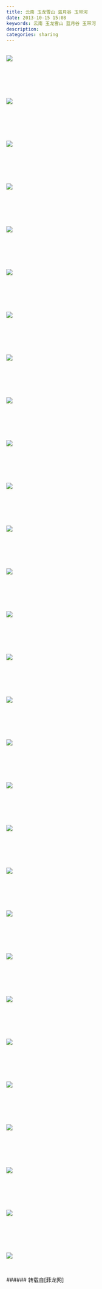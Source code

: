 ```yaml
---
title: 云南 玉龙雪山 蓝月谷 玉带河
date: 2013-10-15 15:08
keywords: 云南 玉龙雪山 蓝月谷 玉带河
description: 
categories: sharing
---
```

<td class="t_f" id="postmessage_64461">

<br/>
<font style="color:rgb(0, 0, 0)"><font style="background-color:rgb(249, 249, 236)"><font face="times">

<img aid="26155" data-cf-modified-f8965c49e8509468dae6b238-="" file="data/attachment/forum/201310/15/150554f19j5v4ty6vyj8qb.jpg.thumb.jpg" id="aimg_26155" inpost="1" onclick="" onmouseover="" src="http://www.flw.ph/data/attachment/forum/201310/15/150554f19j5v4ty6vyj8qb.jpg" style="cursor:pointer" zoomfile="data/attachment/forum/201310/15/150554f19j5v4ty6vyj8qb.jpg"/>


</font></font></font><br/>
<font style="color:rgb(0, 0, 0)"><font style="background-color:rgb(249, 249, 236)"></font></font><br/>
<font style="color:rgb(0, 0, 0)"><font style="background-color:rgb(249, 249, 236)"></font></font><br/>
<font style="color:rgb(0, 0, 0)"><font style="background-color:rgb(249, 249, 236)"></font></font><br/>
<font style="color:rgb(0, 0, 0)"><font style="background-color:rgb(249, 249, 236)"><font face="times">

<img aid="26156" data-cf-modified-f8965c49e8509468dae6b238-="" file="data/attachment/forum/201310/15/150556w336afl8s861o6f0.jpg.thumb.jpg" id="aimg_26156" inpost="1" onclick="" onmouseover="" src="http://www.flw.ph/data/attachment/forum/201310/15/150556w336afl8s861o6f0.jpg" style="cursor:pointer" zoomfile="data/attachment/forum/201310/15/150556w336afl8s861o6f0.jpg"/>


</font></font></font><br/>
<font style="color:rgb(0, 0, 0)"><font style="background-color:rgb(249, 249, 236)"></font></font><br/>
<font style="color:rgb(0, 0, 0)"><font style="background-color:rgb(249, 249, 236)"></font></font><br/>
<font style="color:rgb(0, 0, 0)"><font style="background-color:rgb(249, 249, 236)"></font></font><br/>
<font style="color:rgb(0, 0, 0)"><font style="background-color:rgb(249, 249, 236)"><font face="times">

<img aid="26157" data-cf-modified-f8965c49e8509468dae6b238-="" file="data/attachment/forum/201310/15/150558ra8b5ia7hogaa5hg.jpg.thumb.jpg" id="aimg_26157" inpost="1" onclick="" onmouseover="" src="http://www.flw.ph/data/attachment/forum/201310/15/150558ra8b5ia7hogaa5hg.jpg" style="cursor:pointer" zoomfile="data/attachment/forum/201310/15/150558ra8b5ia7hogaa5hg.jpg"/>


</font></font></font><br/>
<font style="color:rgb(0, 0, 0)"><font style="background-color:rgb(249, 249, 236)"></font></font><br/>
<font style="color:rgb(0, 0, 0)"><font style="background-color:rgb(249, 249, 236)"></font></font><br/>
<font style="color:rgb(0, 0, 0)"><font style="background-color:rgb(249, 249, 236)"></font></font><br/>
<font style="color:rgb(0, 0, 0)"><font style="background-color:rgb(249, 249, 236)"><font face="times">

<img aid="26158" data-cf-modified-f8965c49e8509468dae6b238-="" file="data/attachment/forum/201310/15/150600zajsdaejrpje8djc.jpg.thumb.jpg" id="aimg_26158" inpost="1" onclick="" onmouseover="" src="http://www.flw.ph/data/attachment/forum/201310/15/150600zajsdaejrpje8djc.jpg" style="cursor:pointer" zoomfile="data/attachment/forum/201310/15/150600zajsdaejrpje8djc.jpg"/>


</font></font></font><br/>
<font style="color:rgb(0, 0, 0)"><font style="background-color:rgb(249, 249, 236)"></font></font><br/>
<font style="color:rgb(0, 0, 0)"><font style="background-color:rgb(249, 249, 236)"></font></font><br/>
<font style="color:rgb(0, 0, 0)"><font style="background-color:rgb(249, 249, 236)"></font></font><br/>
<font style="color:rgb(0, 0, 0)"><font style="background-color:rgb(249, 249, 236)"><font face="times">

<img aid="26159" data-cf-modified-f8965c49e8509468dae6b238-="" file="data/attachment/forum/201310/15/150601w8n8qv78zn89ep7c.jpg.thumb.jpg" id="aimg_26159" inpost="1" onclick="" onmouseover="" src="http://www.flw.ph/data/attachment/forum/201310/15/150601w8n8qv78zn89ep7c.jpg" style="cursor:pointer" zoomfile="data/attachment/forum/201310/15/150601w8n8qv78zn89ep7c.jpg"/>


</font></font></font><br/>
<font style="color:rgb(0, 0, 0)"><font style="background-color:rgb(249, 249, 236)"></font></font><br/>
<font style="color:rgb(0, 0, 0)"><font style="background-color:rgb(249, 249, 236)"></font></font><br/>
<font style="color:rgb(0, 0, 0)"><font style="background-color:rgb(249, 249, 236)"></font></font><br/>
<font style="color:rgb(0, 0, 0)"><font style="background-color:rgb(249, 249, 236)"><font face="times">

<img aid="26160" data-cf-modified-f8965c49e8509468dae6b238-="" file="data/attachment/forum/201310/15/150603zzjbhpschspbsss5.jpg.thumb.jpg" id="aimg_26160" inpost="1" onclick="" onmouseover="" src="http://www.flw.ph/data/attachment/forum/201310/15/150603zzjbhpschspbsss5.jpg" style="cursor:pointer" zoomfile="data/attachment/forum/201310/15/150603zzjbhpschspbsss5.jpg"/>


</font></font></font><br/>
<font style="color:rgb(0, 0, 0)"><font style="background-color:rgb(249, 249, 236)"></font></font><br/>
<font style="color:rgb(0, 0, 0)"><font style="background-color:rgb(249, 249, 236)"></font></font><br/>
<font style="color:rgb(0, 0, 0)"><font style="background-color:rgb(249, 249, 236)"></font></font><br/>
<font style="color:rgb(0, 0, 0)"><font style="background-color:rgb(249, 249, 236)"><font face="times">

<img aid="26161" data-cf-modified-f8965c49e8509468dae6b238-="" file="data/attachment/forum/201310/15/150604jd5sjjgg9moszfvg.jpg.thumb.jpg" id="aimg_26161" inpost="1" onclick="" onmouseover="" src="http://www.flw.ph/data/attachment/forum/201310/15/150604jd5sjjgg9moszfvg.jpg" style="cursor:pointer" zoomfile="data/attachment/forum/201310/15/150604jd5sjjgg9moszfvg.jpg"/>


</font></font></font><br/>
<font style="color:rgb(0, 0, 0)"><font style="background-color:rgb(249, 249, 236)"></font></font><br/>
<font style="color:rgb(0, 0, 0)"><font style="background-color:rgb(249, 249, 236)"></font></font><br/>
<font style="color:rgb(0, 0, 0)"><font style="background-color:rgb(249, 249, 236)"></font></font><br/>
<font style="color:rgb(0, 0, 0)"><font style="background-color:rgb(249, 249, 236)"><font face="times">

<img aid="26162" data-cf-modified-f8965c49e8509468dae6b238-="" file="data/attachment/forum/201310/15/150606t3lm345nht39xt3t.jpg.thumb.jpg" id="aimg_26162" inpost="1" onclick="" onmouseover="" src="http://www.flw.ph/data/attachment/forum/201310/15/150606t3lm345nht39xt3t.jpg" style="cursor:pointer" zoomfile="data/attachment/forum/201310/15/150606t3lm345nht39xt3t.jpg"/>


</font></font></font><br/>
<font style="color:rgb(0, 0, 0)"><font style="background-color:rgb(249, 249, 236)"></font></font><br/>
<font style="color:rgb(0, 0, 0)"><font style="background-color:rgb(249, 249, 236)"></font></font><br/>
<font style="color:rgb(0, 0, 0)"><font style="background-color:rgb(249, 249, 236)"></font></font><br/>
<font style="color:rgb(0, 0, 0)"><font style="background-color:rgb(249, 249, 236)"><font face="times">

<img aid="26163" data-cf-modified-f8965c49e8509468dae6b238-="" file="data/attachment/forum/201310/15/150608sdknnnxqsxj3dsxu.jpg.thumb.jpg" id="aimg_26163" inpost="1" onclick="" onmouseover="" src="http://www.flw.ph/data/attachment/forum/201310/15/150608sdknnnxqsxj3dsxu.jpg" style="cursor:pointer" zoomfile="data/attachment/forum/201310/15/150608sdknnnxqsxj3dsxu.jpg"/>


</font></font></font><br/>
<font style="color:rgb(0, 0, 0)"><font style="background-color:rgb(249, 249, 236)"></font></font><br/>
<font style="color:rgb(0, 0, 0)"><font style="background-color:rgb(249, 249, 236)"></font></font><br/>
<font style="color:rgb(0, 0, 0)"><font style="background-color:rgb(249, 249, 236)"></font></font><br/>
<font style="color:rgb(0, 0, 0)"><font style="background-color:rgb(249, 249, 236)"><font face="times">

<img aid="26164" data-cf-modified-f8965c49e8509468dae6b238-="" file="data/attachment/forum/201310/15/150609oan8y5yn4fn595a8.jpg.thumb.jpg" id="aimg_26164" inpost="1" onclick="" onmouseover="" src="http://www.flw.ph/data/attachment/forum/201310/15/150609oan8y5yn4fn595a8.jpg" style="cursor:pointer" zoomfile="data/attachment/forum/201310/15/150609oan8y5yn4fn595a8.jpg"/>


</font></font></font><br/>
<font style="color:rgb(0, 0, 0)"><font style="background-color:rgb(249, 249, 236)"></font></font><br/>
<font style="color:rgb(0, 0, 0)"><font style="background-color:rgb(249, 249, 236)"></font></font><br/>
<font style="color:rgb(0, 0, 0)"><font style="background-color:rgb(249, 249, 236)"></font></font><br/>
<font style="color:rgb(0, 0, 0)"><font style="background-color:rgb(249, 249, 236)"><font face="times">

<img aid="26165" data-cf-modified-f8965c49e8509468dae6b238-="" file="data/attachment/forum/201310/15/150611qhfxfm49vqf4r912.jpg.thumb.jpg" id="aimg_26165" inpost="1" onclick="" onmouseover="" src="http://www.flw.ph/data/attachment/forum/201310/15/150611qhfxfm49vqf4r912.jpg" style="cursor:pointer" zoomfile="data/attachment/forum/201310/15/150611qhfxfm49vqf4r912.jpg"/>


</font></font></font><br/>
<font style="color:rgb(0, 0, 0)"><font style="background-color:rgb(249, 249, 236)"></font></font><br/>
<font style="color:rgb(0, 0, 0)"><font style="background-color:rgb(249, 249, 236)"></font></font><br/>
<font style="color:rgb(0, 0, 0)"><font style="background-color:rgb(249, 249, 236)"></font></font><br/>
<font style="color:rgb(0, 0, 0)"><font style="background-color:rgb(249, 249, 236)"><font face="times">

<img aid="26166" data-cf-modified-f8965c49e8509468dae6b238-="" file="data/attachment/forum/201310/15/150612n3l4lylholyll4gh.jpg.thumb.jpg" id="aimg_26166" inpost="1" onclick="" onmouseover="" src="http://www.flw.ph/data/attachment/forum/201310/15/150612n3l4lylholyll4gh.jpg" style="cursor:pointer" zoomfile="data/attachment/forum/201310/15/150612n3l4lylholyll4gh.jpg"/>


</font></font></font><br/>
<font style="color:rgb(0, 0, 0)"><font style="background-color:rgb(249, 249, 236)"></font></font><br/>
<font style="color:rgb(0, 0, 0)"><font style="background-color:rgb(249, 249, 236)"></font></font><br/>
<font style="color:rgb(0, 0, 0)"><font style="background-color:rgb(249, 249, 236)"></font></font><br/>
<font style="color:rgb(0, 0, 0)"><font style="background-color:rgb(249, 249, 236)"><font face="times">

<img aid="26167" data-cf-modified-f8965c49e8509468dae6b238-="" file="data/attachment/forum/201310/15/150614lv42vlcg4ect92c2.jpg.thumb.jpg" id="aimg_26167" inpost="1" onclick="" onmouseover="" src="http://www.flw.ph/data/attachment/forum/201310/15/150614lv42vlcg4ect92c2.jpg" style="cursor:pointer" zoomfile="data/attachment/forum/201310/15/150614lv42vlcg4ect92c2.jpg"/>


</font></font></font><br/>
<font style="color:rgb(0, 0, 0)"><font style="background-color:rgb(249, 249, 236)"></font></font><br/>
<font style="color:rgb(0, 0, 0)"><font style="background-color:rgb(249, 249, 236)"></font></font><br/>
<font style="color:rgb(0, 0, 0)"><font style="background-color:rgb(249, 249, 236)"></font></font><br/>
<font style="color:rgb(0, 0, 0)"><font style="background-color:rgb(249, 249, 236)"><font face="times">

<img aid="26168" data-cf-modified-f8965c49e8509468dae6b238-="" file="data/attachment/forum/201310/15/150615a3h03bgmvoosm8og.jpg.thumb.jpg" id="aimg_26168" inpost="1" onclick="" onmouseover="" src="http://www.flw.ph/data/attachment/forum/201310/15/150615a3h03bgmvoosm8og.jpg" style="cursor:pointer" zoomfile="data/attachment/forum/201310/15/150615a3h03bgmvoosm8og.jpg"/>


</font></font></font><br/>
<font style="color:rgb(0, 0, 0)"><font style="background-color:rgb(249, 249, 236)"></font></font><br/>
<font style="color:rgb(0, 0, 0)"><font style="background-color:rgb(249, 249, 236)"></font></font><br/>
<font style="color:rgb(0, 0, 0)"><font style="background-color:rgb(249, 249, 236)"></font></font><br/>
<font style="color:rgb(0, 0, 0)"><font style="background-color:rgb(249, 249, 236)"><font face="times">

<img aid="26169" data-cf-modified-f8965c49e8509468dae6b238-="" file="data/attachment/forum/201310/15/150617hhqrzr7khqhrt3wg.jpg.thumb.jpg" id="aimg_26169" inpost="1" onclick="" onmouseover="" src="http://www.flw.ph/data/attachment/forum/201310/15/150617hhqrzr7khqhrt3wg.jpg" style="cursor:pointer" zoomfile="data/attachment/forum/201310/15/150617hhqrzr7khqhrt3wg.jpg"/>


</font></font></font><br/>
<font style="color:rgb(0, 0, 0)"><font style="background-color:rgb(249, 249, 236)"></font></font><br/>
<font style="color:rgb(0, 0, 0)"><font style="background-color:rgb(249, 249, 236)"></font></font><br/>
<font style="color:rgb(0, 0, 0)"><font style="background-color:rgb(249, 249, 236)"></font></font><br/>
<font style="color:rgb(0, 0, 0)"><font style="background-color:rgb(249, 249, 236)"><font face="times">

<img aid="26170" data-cf-modified-f8965c49e8509468dae6b238-="" file="data/attachment/forum/201310/15/150619bhi67viikionorn7.jpg.thumb.jpg" id="aimg_26170" inpost="1" onclick="" onmouseover="" src="http://www.flw.ph/data/attachment/forum/201310/15/150619bhi67viikionorn7.jpg" style="cursor:pointer" zoomfile="data/attachment/forum/201310/15/150619bhi67viikionorn7.jpg"/>


</font></font></font><br/>
<font style="color:rgb(0, 0, 0)"><font style="background-color:rgb(249, 249, 236)"></font></font><br/>
<font style="color:rgb(0, 0, 0)"><font style="background-color:rgb(249, 249, 236)"></font></font><br/>
<font style="color:rgb(0, 0, 0)"><font style="background-color:rgb(249, 249, 236)"></font></font><br/>
<font style="color:rgb(0, 0, 0)"><font style="background-color:rgb(249, 249, 236)"><font face="times">

<img aid="26171" data-cf-modified-f8965c49e8509468dae6b238-="" file="data/attachment/forum/201310/15/150620ghmmt1nzq1eyknjq.jpg.thumb.jpg" id="aimg_26171" inpost="1" onclick="" onmouseover="" src="http://www.flw.ph/data/attachment/forum/201310/15/150620ghmmt1nzq1eyknjq.jpg" style="cursor:pointer" zoomfile="data/attachment/forum/201310/15/150620ghmmt1nzq1eyknjq.jpg"/>


</font></font></font><br/>
<font style="color:rgb(0, 0, 0)"><font style="background-color:rgb(249, 249, 236)"></font></font><br/>
<font style="color:rgb(0, 0, 0)"><font style="background-color:rgb(249, 249, 236)"></font></font><br/>
<font style="color:rgb(0, 0, 0)"><font style="background-color:rgb(249, 249, 236)"></font></font><br/>
<font style="color:rgb(0, 0, 0)"><font style="background-color:rgb(249, 249, 236)"><font face="times">

<img aid="26172" data-cf-modified-f8965c49e8509468dae6b238-="" file="data/attachment/forum/201310/15/150622q3vngqfpppxjgz9n.jpg.thumb.jpg" id="aimg_26172" inpost="1" onclick="" onmouseover="" src="http://www.flw.ph/data/attachment/forum/201310/15/150622q3vngqfpppxjgz9n.jpg" style="cursor:pointer" zoomfile="data/attachment/forum/201310/15/150622q3vngqfpppxjgz9n.jpg"/>


</font></font></font><br/>
<font style="color:rgb(0, 0, 0)"><font style="background-color:rgb(249, 249, 236)"></font></font><br/>
<font style="color:rgb(0, 0, 0)"><font style="background-color:rgb(249, 249, 236)"></font></font><br/>
<font style="color:rgb(0, 0, 0)"><font style="background-color:rgb(249, 249, 236)"></font></font><br/>
<font style="color:rgb(0, 0, 0)"><font style="background-color:rgb(249, 249, 236)"><font face="times">

<img aid="26173" data-cf-modified-f8965c49e8509468dae6b238-="" file="data/attachment/forum/201310/15/150624lztibbo4c995gssb.jpg.thumb.jpg" id="aimg_26173" inpost="1" onclick="" onmouseover="" src="http://www.flw.ph/data/attachment/forum/201310/15/150624lztibbo4c995gssb.jpg" style="cursor:pointer" zoomfile="data/attachment/forum/201310/15/150624lztibbo4c995gssb.jpg"/>


</font></font></font><br/>
<font style="color:rgb(0, 0, 0)"><font style="background-color:rgb(249, 249, 236)"></font></font><br/>
<font style="color:rgb(0, 0, 0)"><font style="background-color:rgb(249, 249, 236)"></font></font><br/>
<font style="color:rgb(0, 0, 0)"><font style="background-color:rgb(249, 249, 236)"></font></font><br/>
<font style="color:rgb(0, 0, 0)"><font style="background-color:rgb(249, 249, 236)"><font face="times">

<img aid="26174" data-cf-modified-f8965c49e8509468dae6b238-="" file="data/attachment/forum/201310/15/150626yx8nzzzvzm0ex289.jpg.thumb.jpg" id="aimg_26174" inpost="1" onclick="" onmouseover="" src="http://www.flw.ph/data/attachment/forum/201310/15/150626yx8nzzzvzm0ex289.jpg" style="cursor:pointer" zoomfile="data/attachment/forum/201310/15/150626yx8nzzzvzm0ex289.jpg"/>


</font></font></font><br/>
<font style="color:rgb(0, 0, 0)"><font style="background-color:rgb(249, 249, 236)"></font></font><br/>
<font style="color:rgb(0, 0, 0)"><font style="background-color:rgb(249, 249, 236)"></font></font><br/>
<font style="color:rgb(0, 0, 0)"><font style="background-color:rgb(249, 249, 236)"></font></font><br/>
<font style="color:rgb(0, 0, 0)"><font style="background-color:rgb(249, 249, 236)"><font face="times">

<img aid="26175" data-cf-modified-f8965c49e8509468dae6b238-="" file="data/attachment/forum/201310/15/150627b7ffkxkrqyofrzxv.jpg.thumb.jpg" id="aimg_26175" inpost="1" onclick="" onmouseover="" src="http://www.flw.ph/data/attachment/forum/201310/15/150627b7ffkxkrqyofrzxv.jpg" style="cursor:pointer" zoomfile="data/attachment/forum/201310/15/150627b7ffkxkrqyofrzxv.jpg"/>


</font></font></font><br/>
<font style="color:rgb(0, 0, 0)"><font style="background-color:rgb(249, 249, 236)"></font></font><br/>
<font style="color:rgb(0, 0, 0)"><font style="background-color:rgb(249, 249, 236)"></font></font><br/>
<font style="color:rgb(0, 0, 0)"><font style="background-color:rgb(249, 249, 236)"></font></font><br/>
<font style="color:rgb(0, 0, 0)"><font style="background-color:rgb(249, 249, 236)"><font face="times">

<img aid="26176" data-cf-modified-f8965c49e8509468dae6b238-="" file="data/attachment/forum/201310/15/150629uyl1b9lsn1leojbf.jpg.thumb.jpg" id="aimg_26176" inpost="1" onclick="" onmouseover="" src="http://www.flw.ph/data/attachment/forum/201310/15/150629uyl1b9lsn1leojbf.jpg" style="cursor:pointer" zoomfile="data/attachment/forum/201310/15/150629uyl1b9lsn1leojbf.jpg"/>


</font></font></font><br/>
<font style="color:rgb(0, 0, 0)"><font style="background-color:rgb(249, 249, 236)"></font></font><br/>
<font style="color:rgb(0, 0, 0)"><font style="background-color:rgb(249, 249, 236)"></font></font><br/>
<font style="color:rgb(0, 0, 0)"><font style="background-color:rgb(249, 249, 236)"></font></font><br/>
<font style="color:rgb(0, 0, 0)"><font style="background-color:rgb(249, 249, 236)"><font face="times">

<img aid="26177" data-cf-modified-f8965c49e8509468dae6b238-="" file="data/attachment/forum/201310/15/150630apdqfvoj4xopozuv.jpg.thumb.jpg" id="aimg_26177" inpost="1" onclick="" onmouseover="" src="http://www.flw.ph/data/attachment/forum/201310/15/150630apdqfvoj4xopozuv.jpg" style="cursor:pointer" zoomfile="data/attachment/forum/201310/15/150630apdqfvoj4xopozuv.jpg"/>


</font></font></font><br/>
<font style="color:rgb(0, 0, 0)"><font style="background-color:rgb(249, 249, 236)"></font></font><br/>
<font style="color:rgb(0, 0, 0)"><font style="background-color:rgb(249, 249, 236)"></font></font><br/>
<font style="color:rgb(0, 0, 0)"><font style="background-color:rgb(249, 249, 236)"></font></font><br/>
<font style="color:rgb(0, 0, 0)"><font style="background-color:rgb(249, 249, 236)"><font face="times">

<img aid="26178" data-cf-modified-f8965c49e8509468dae6b238-="" file="data/attachment/forum/201310/15/150632vaih4xxk9vvb8i9z.jpg.thumb.jpg" id="aimg_26178" inpost="1" onclick="" onmouseover="" src="http://www.flw.ph/data/attachment/forum/201310/15/150632vaih4xxk9vvb8i9z.jpg" style="cursor:pointer" zoomfile="data/attachment/forum/201310/15/150632vaih4xxk9vvb8i9z.jpg"/>


</font></font></font><br/>
<font style="color:rgb(0, 0, 0)"><font style="background-color:rgb(249, 249, 236)"></font></font><br/>
<font style="color:rgb(0, 0, 0)"><font style="background-color:rgb(249, 249, 236)"></font></font><br/>
<font style="color:rgb(0, 0, 0)"><font style="background-color:rgb(249, 249, 236)"></font></font><br/>
<font style="color:rgb(0, 0, 0)"><font style="background-color:rgb(249, 249, 236)"><font face="times">

<img aid="26179" data-cf-modified-f8965c49e8509468dae6b238-="" file="data/attachment/forum/201310/15/150633bnwvxi8woinxngos.jpg.thumb.jpg" id="aimg_26179" inpost="1" onclick="" onmouseover="" src="http://www.flw.ph/data/attachment/forum/201310/15/150633bnwvxi8woinxngos.jpg" style="cursor:pointer" zoomfile="data/attachment/forum/201310/15/150633bnwvxi8woinxngos.jpg"/>


</font></font></font><br/>
<font style="color:rgb(0, 0, 0)"><font style="background-color:rgb(249, 249, 236)"></font></font><br/>
<font style="color:rgb(0, 0, 0)"><font style="background-color:rgb(249, 249, 236)"></font></font><br/>
<font style="color:rgb(0, 0, 0)"><font style="background-color:rgb(249, 249, 236)"></font></font><br/>
<font style="color:rgb(0, 0, 0)"><font style="background-color:rgb(249, 249, 236)"><font face="times">

<img aid="26180" data-cf-modified-f8965c49e8509468dae6b238-="" file="data/attachment/forum/201310/15/150634t58vk9j0evkvkolh.jpg.thumb.jpg" id="aimg_26180" inpost="1" onclick="" onmouseover="" src="http://www.flw.ph/data/attachment/forum/201310/15/150634t58vk9j0evkvkolh.jpg" style="cursor:pointer" zoomfile="data/attachment/forum/201310/15/150634t58vk9j0evkvkolh.jpg"/>


</font></font></font><br/>
<font style="color:rgb(0, 0, 0)"><font style="background-color:rgb(249, 249, 236)"></font></font><br/>
<font style="color:rgb(0, 0, 0)"><font style="background-color:rgb(249, 249, 236)"></font></font><br/>
<font style="color:rgb(0, 0, 0)"><font style="background-color:rgb(249, 249, 236)"></font></font><br/>
<font style="color:rgb(0, 0, 0)"><font style="background-color:rgb(249, 249, 236)"><font face="times">

<img aid="26181" data-cf-modified-f8965c49e8509468dae6b238-="" file="data/attachment/forum/201310/15/150636mww0xxtjbe5b8ebf.jpg.thumb.jpg" id="aimg_26181" inpost="1" onclick="" onmouseover="" src="http://www.flw.ph/data/attachment/forum/201310/15/150636mww0xxtjbe5b8ebf.jpg" style="cursor:pointer" zoomfile="data/attachment/forum/201310/15/150636mww0xxtjbe5b8ebf.jpg"/>


</font></font></font><br/>
<font style="color:rgb(0, 0, 0)"><font style="background-color:rgb(249, 249, 236)"></font></font><br/>
<font style="color:rgb(0, 0, 0)"><font style="background-color:rgb(249, 249, 236)"></font></font><br/>
<font style="color:rgb(0, 0, 0)"><font style="background-color:rgb(249, 249, 236)"></font></font><br/>
<font style="color:rgb(0, 0, 0)"><font style="background-color:rgb(249, 249, 236)"><font face="times">

<img aid="26182" data-cf-modified-f8965c49e8509468dae6b238-="" file="data/attachment/forum/201310/15/150637sbjsgssdq09qs0sq.jpg.thumb.jpg" id="aimg_26182" inpost="1" onclick="" onmouseover="" src="http://www.flw.ph/data/attachment/forum/201310/15/150637sbjsgssdq09qs0sq.jpg" style="cursor:pointer" zoomfile="data/attachment/forum/201310/15/150637sbjsgssdq09qs0sq.jpg"/>


</font></font></font><br/>
<font style="color:rgb(0, 0, 0)"><font style="background-color:rgb(249, 249, 236)"></font></font><br/>
<font style="color:rgb(0, 0, 0)"><font style="background-color:rgb(249, 249, 236)"></font></font><br/>
<font style="color:rgb(0, 0, 0)"><font style="background-color:rgb(249, 249, 236)"></font></font><br/>
<font style="color:rgb(0, 0, 0)"><font style="background-color:rgb(249, 249, 236)"><font face="times">

<img aid="26183" data-cf-modified-f8965c49e8509468dae6b238-="" file="data/attachment/forum/201310/15/150639lmmm7mgfmmmdytts.jpg.thumb.jpg" id="aimg_26183" inpost="1" onclick="" onmouseover="" src="http://www.flw.ph/data/attachment/forum/201310/15/150639lmmm7mgfmmmdytts.jpg" style="cursor:pointer" zoomfile="data/attachment/forum/201310/15/150639lmmm7mgfmmmdytts.jpg"/>


</font></font></font><br/>
</td>
###### 转载自[菲龙网]